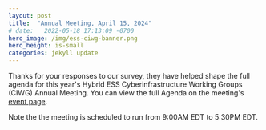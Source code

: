 ```yaml
---
layout: post
title:  "Annual Meeting, April 15, 2024"
# date:   2022-05-18 17:13:09 -0700
hero_image: /img/ess-ciwg-banner.png
hero_height: is-small
categories: jekyll update
---
```


Thanks for your responses to our survey, they have helped shape the full agenda for this year's Hybrid ESS Cyberinfrastructure Working Groups (CIWG) Annual Meeting. You can view the full Agenda on the meeting's
[event page](/events/working_group_meeting_2024).

Note the the meeting is scheduled to run from 9:00AM EDT to 5:30PM EDT.